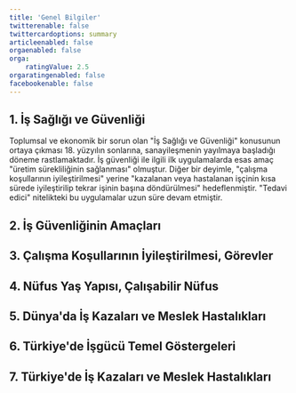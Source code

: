 ```yaml
---
title: 'Genel Bilgiler'
twitterenable: false
twittercardoptions: summary
articleenabled: false
orgaenabled: false
orga:
    ratingValue: 2.5
orgaratingenabled: false
facebookenable: false
---
```


## 1. İş Sağlığı ve Güvenliği
Toplumsal ve ekonomik bir sorun olan "İş Sağlığı ve Güvenliği" konusunun ortaya çıkması 18. yüzyılın sonlarına, sanayileşmenin yayılmaya başladığı döneme rastlamaktadır. İş güvenliği ile ilgili ilk uygulamalarda esas amaç "üretim sürekliliğinin sağlanması" olmuştur. Diğer bir deyimle, "çalışma koşullarının iyileştirilmesi" yerine "kazalanan veya hastalanan işçinin kısa sürede iyileştirilip tekrar işinin başına döndürülmesi" hedeflenmiştir. "Tedavi edici" nitelikteki bu uygulamalar uzun süre devam etmiştir.
## 2. İş Güvenliğinin Amaçları
## 3. Çalışma Koşullarının İyileştirilmesi, Görevler
## 4. Nüfus Yaş Yapısı, Çalışabilir Nüfus
## 5. Dünya'da İş Kazaları ve Meslek Hastalıkları
## 6. Türkiye'de İşgücü Temel Göstergeleri
## 7. Türkiye'de İş Kazaları ve Meslek Hastalıkları